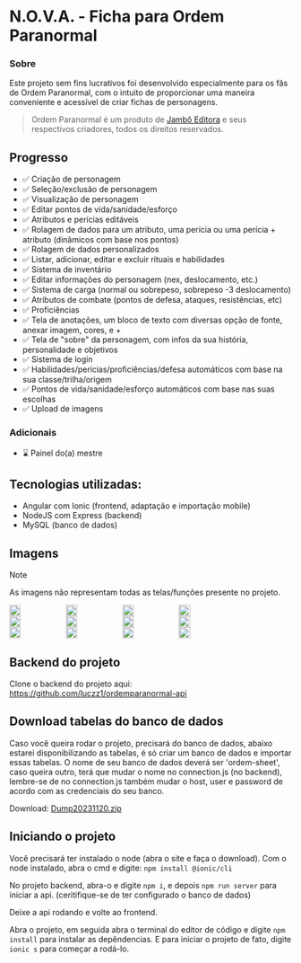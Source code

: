 # N.O.V.A. - Ficha para Ordem Paranormal

### Sobre

Este projeto sem fins lucrativos foi desenvolvido especialmente para os fãs de Ordem Paranormal, com o intuito de proporcionar uma maneira conveniente e acessível de criar fichas de personagens.

>Ordem Paranormal é um produto de <a href="https://jamboeditora.com.br/" target="_blank">Jambô Editora</a> e seus respectivos criadores, todos os direitos reservados.


## Progresso

- ✅ Criação de personagem 
- ✅ Seleção/exclusão de personagem
- ✅ Visualização de personagem
- ✅ Editar pontos de vida/sanidade/esforço
- ✅ Atributos e perícias editáveis
- ✅ Rolagem de dados para um atributo, uma perícia ou uma perícia + atributo (dinâmicos com base nos pontos)
- ✅ Rolagem de dados personalizados
- ✅ Listar, adicionar, editar e excluir rituais e habilidades
- ✅ Sistema de inventário
- ✅ Editar informações do personagem (nex, deslocamento, etc.)
- ✅ Sistema de carga (normal ou sobrepeso, sobrepeso -3 deslocamento)
- ✅ Atributos de combate (pontos de defesa, ataques, resistências, etc)
- ✅ Proficiências
- ✅ Tela de anotações, um bloco de texto com diversas opção de fonte, anexar imagem, cores, e +
- ✅ Tela de "sobre" da personagem, com infos da sua história, personalidade e objetivos
- ✅ Sistema de login
- ✅ Habilidades/perícias/proficiências/defesa automáticos com base na sua classe/trilha/origem
- ✅ Pontos de vida/sanidade/esforço automáticos com base nas suas escolhas
- ✅ Upload de imagens

### Adicionais

- ⌛ Painel do(a) mestre
  
## Tecnologias utilizadas:
- Angular com Ionic (frontend, adaptação e importação mobile)
- NodeJS com Express (backend)
- MySQL (banco de dados)

## Imagens

> [!NOTE]
> As imagens não representam todas as telas/funções presente no projeto.

<div style="display: flex; flex-direction: row">
    <img src="https://github.com/luczz1/ordemparanormal-mobilesheet/assets/63828861/591530c4-8e75-4c0f-8399-1c71e8fd618e" style="width: 20%"/>
    <img src="https://github.com/luczz1/ordemparanormal-mobilesheet/assets/63828861/e15e5058-e72f-4c20-895e-39715854640c" style="width: 20%"/>
    <img src="https://github.com/luczz1/ordemparanormal-mobilesheet/assets/63828861/c587962c-ad3e-4d12-af7f-b45ecf1f41e0" style="width: 20%" />
    <img src="https://github.com/luczz1/ordemparanormal-mobilesheet/assets/63828861/9fd09fb0-0771-4cba-b08e-3a0d07fb9dac" style="width: 20%"/>
  </div>
  
<div style="display: flex; flex-direction: row">
    <img src="https://github.com/luczz1/ordemparanormal-mobilesheet/assets/63828861/e368d319-88ed-4814-97f3-43a55a53e10e" style="width: 20%"/>
    <img src="https://github.com/luczz1/ordemparanormal-mobilesheet/assets/63828861/40b0ee26-dd03-4a16-9a96-d8c5d4482bc0" style="width: 20%"/>
    <img src="https://github.com/luczz1/ordemparanormal-mobilesheet/assets/63828861/934fb4ce-8579-4a1c-bcea-988a0e27f30a" style="width: 20%"/>
    <img src="https://github.com/luczz1/ordemparanormal-mobilesheet/assets/63828861/76d03004-3a39-4bdf-8478-7aaa3ef85b4e" style="width: 20%"/>
  </div>
  
  <div style="display: flex; flex-direction: row">
    <img src="https://github.com/luczz1/ordemparanormal-mobilesheet/assets/63828861/cfecf829-1c1c-45ed-bcc0-b041068d86d7" style="width: 20%"/>
    <img src="https://github.com/luczz1/ordemparanormal-mobilesheet/assets/63828861/31c25b53-9cd3-43d3-af3a-f9f26f2e615c" style="width: 20%"/>
    <img src="https://github.com/luczz1/ordemparanormal-mobilesheet/assets/63828861/2da44d5a-8a1f-40e5-82c1-669830a83a7d" style="width: 20%"/>
    <img src="https://github.com/luczz1/ordemparanormal-mobilesheet/assets/63828861/81827e1f-9bb5-4ce9-a672-0ac158f72e6b" style="width: 20%"/>
  </div>

  ## Backend do projeto
  Clone o backend do projeto aqui: https://github.com/luczz1/ordemparanormal-api
  
  ## Download tabelas do banco de dados
  Caso você queira rodar o projeto, precisará do banco de dados, abaixo estarei disponibilizando as tabelas, é só criar um banco de dados e importar essas tabelas.
  O nome de seu banco de dados deverá ser 'ordem-sheet', caso queira outro, terá que mudar o nome no connection.js (no backend), lembre-se de no connection.js também mudar o host, user
  e password de acordo com as credenciais do seu banco.

  Download: [Dump20231120.zip](https://github.com/luczz1/ordemparanormal-mobilesheet/files/13420143/Dump20231120.zip)

  ## Iniciando o projeto
  Você precisará ter instalado o node (abra o site e faça o download).
  Com o node instalado, abra o cmd e digite: ```npm install @ionic/cli```

  No projeto backend, abra-o e digite ```npm i```, e depois ```npm run server``` para iniciar a api. (ceritifique-se de ter configurado o banco de dados)

  Deixe a api rodando e volte ao frontend.

  Abra o projeto, em seguida abra o terminal do editor de código e digite ```npm install``` para instalar as depêndencias.
  E para iniciar o projeto de fato, digite ```ionic s``` para começar a rodá-lo.







